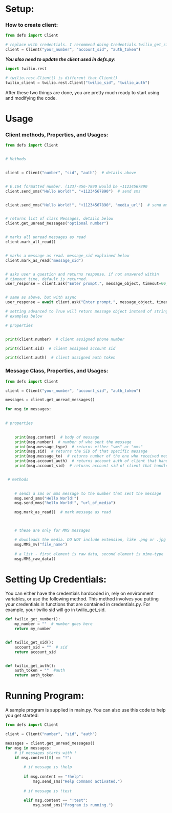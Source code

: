 # Setup:
### How to create client:

```python
from defs import Client

# replace with credentials. I recommend doing Credentials.twilio_get_sid, etc.
client = Client("your_number", "account_sid", "auth_token")

```
**_You also need to update the client used in defs.py_**:
```python
import twilio.rest

# twilio.rest.Client() is different that Client()
twilio_client = twilio.rest.Client("twilio_sid", "twilio_auth")
```
After these two things are done, you are pretty much ready to start using and modifying the code.
# Usage
### Client methods, Properties, and Usages:

```python
from defs import Client


# Methods


client = Client("number", "sid", "auth")  # details above


# E.164 formatted number. (123)-456-7890 would be +11234567890
client.send_sms("Hello World!", "+11234567890")  # send sms


client.send_mms("Hello World!", "+11234567890", "media_url")  # send mms


# returns list of class Messages, details below
client.get_unread_messages("optional number")


# marks all unread messages as read
client.mark_all_read()


# marks a message as read. message_sid explained below
client.mark_as_read("message_sid")


# asks user a question and returns response. if not answered within
# timeout time, default is returned.
user_response = client.ask("Enter prompt,", message_object, timeout=60, default="Hello", advanced=False)


# same as above, but with async
user_response = await client.ask("Enter prompt,", message_object, timeout=60, default="Hello", advanced=False)

# setting advanced to True will return message object instead of string. useful for advanced projects
# examples below

# properties


print(client.number)  # client assigned phone number

print(client.sid)  # client assigned account sid

print(client.auth)  # client assigned auth token
```

### Message Class, Properties, and Usages:
```python
from defs import Client

client = Client("your_number", "account_sid", "auth_token")

messages = client.get_unread_messages()

for msg in messages:

    
# properties

    
    print(msg.content)  # body of message
    print(msg.number)  # number of who sent the message
    print(msg.message_type)  # returns either "sms" or "mms"
    print(msg.sid)  # returns the SID of that specific message
    print(msg.message_to)  # returns number of the one who received message
    print(msg.account_auth)  # returns account auth of client that handled message
    print(msg.account_sid)  # returns account sid of client that handled message


 # methods

    
    # sends a sms or mms message to the number that sent the message
    msg.send_sms("Hello World!")
    msg.send_mms("hello World!", "url_of_media")

    msg.mark_as_read()  # mark message as read



    # these are only for MMS messages

    # downloads the media. DO NOT include extension, like .png or .jpg
    msg.MMS_mv("file_name")
    
    # a list - first element is raw data, second element is mime-type
    msg.MMS_raw_data()
```

# Setting Up Credentials:

You can either have the credentials hardcoded in, rely on environment variables, or use the following method. This
method involves you putting your credentials in functions that are contained in credentials.py. For example, your
twilio sid will go in twilio_get_sid.

```python
def twilio_get_number():
    my_number = ""  # number goes here
    return my_number


def twilio_get_sid():
    account_sid = ""  # sid
    return account_sid


def twilio_get_auth():
    auth_token = ""  #auth
    return auth_token
```

# Running Program:
A sample program is supplied in main.py. You can also use this code to help you get started:
```python
from defs import Client

client = Client("number", "sid", "auth")

messages = client.get_unread_messages()
for msg in messages:
    # if messages starts with !
    if msg.content[0] == "!":
        
        # if message is !help
        
        if msg.content == "!help":
            msg.send_sms("Help command activated.")
            
        # if message is !test
        
        elif msg.content == "!test":
            msg.send_sms("Program is running.")
        
```